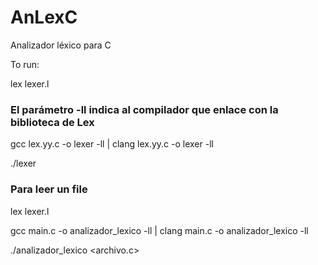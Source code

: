 # AnLexC
Analizador léxico para C 


To run:

lex lexer.l

### El parámetro -ll indica al compilador que enlace con la biblioteca de Lex
gcc lex.yy.c -o lexer -ll | clang lex.yy.c -o lexer -ll

./lexer

### Para leer un file
lex lexer.l

gcc main.c -o analizador_lexico -ll | clang main.c -o analizador_lexico -ll

./analizador_lexico <archivo.c>



